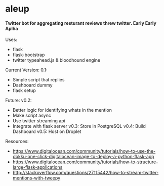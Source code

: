 # aleup
#### Twitter bot for aggregating resturant reviews threw twitter. Early Early Aplha

Uses:
- flask
- flask-bootstrap
- twitter typeahead.js & bloodhound engine

Current Version: 0.1:
- Simple script that replies
- Dashboard dummy
- flask setup

Future:
v0.2:
- Better logic for identifying whats in the mention
- Make script async
- Use twitter streaming api
- Integrate with flask server
v0.3: Store in PostgreSQL
v0.4: Build Dashboard
v0.5: Host on Droplet

Resources:
- https://www.digitalocean.com/community/tutorials/how-to-use-the-dokku-one-click-digitalocean-image-to-deploy-a-python-flask-app
- https://www.digitalocean.com/community/tutorials/how-to-structure-large-flask-applications
- http://stackoverflow.com/questions/27115442/how-to-stream-twitter-mentions-with-tweepy
